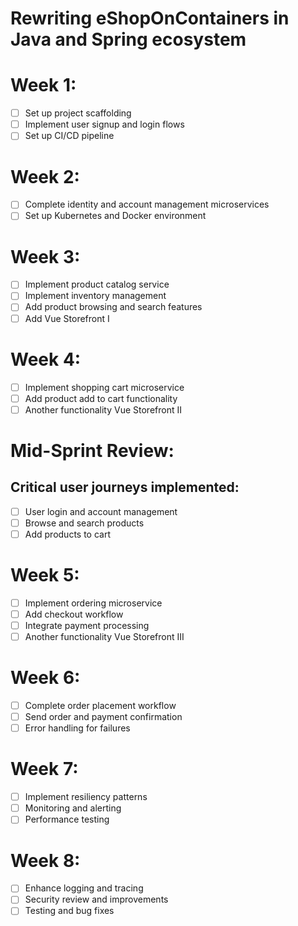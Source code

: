 # Rewriting eShopOnContainers in Java and Spring ecosystem

# Week 1:
- [ ] Set up project scaffolding
- [ ] Implement user signup and login flows
- [ ] Set up CI/CD pipeline

# Week 2:
- [ ] Complete identity and account management microservices
- [ ] Set up Kubernetes and Docker environment

# Week 3:
- [ ] Implement product catalog service
- [ ] Implement inventory management
- [ ] Add product browsing and search features
- [ ] Add Vue Storefront I

# Week 4:
- [ ] Implement shopping cart microservice
- [ ] Add product add to cart functionality
- [ ] Another functionality Vue Storefront II

# Mid-Sprint Review:
## Critical user journeys implemented:
- [ ] User login and account management
- [ ] Browse and search products
- [ ] Add products to cart

# Week 5:
- [ ] Implement ordering microservice
- [ ] Add checkout workflow
- [ ] Integrate payment processing
- [ ] Another functionality Vue Storefront III

# Week 6:
- [ ] Complete order placement workflow
- [ ] Send order and payment confirmation
- [ ] Error handling for failures

# Week 7:
- [ ] Implement resiliency patterns
- [ ] Monitoring and alerting
- [ ] Performance testing

# Week 8:
- [ ] Enhance logging and tracing
- [ ] Security review and improvements
- [ ] Testing and bug fixes